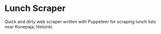 # Lunch Scraper

Quick and dirty web scraper written with Puppeteer for scraping lunch lists near Konepaja, Helsinki.